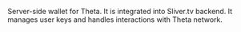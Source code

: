 Server-side wallet for Theta. It is integrated into Sliver.tv backend. It manages user keys and handles interactions with Theta network.